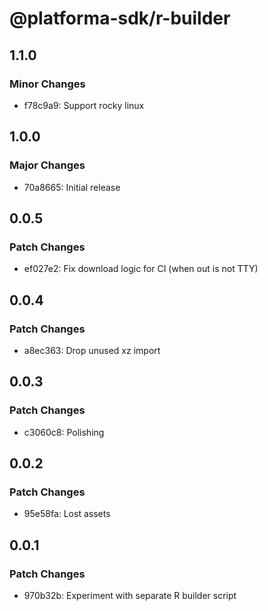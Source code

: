 # @platforma-sdk/r-builder

## 1.1.0

### Minor Changes

- f78c9a9: Support rocky linux

## 1.0.0

### Major Changes

- 70a8665: Initial release

## 0.0.5

### Patch Changes

- ef027e2: Fix download logic for CI (when out is not TTY)

## 0.0.4

### Patch Changes

- a8ec363: Drop unused xz import

## 0.0.3

### Patch Changes

- c3060c8: Polishing

## 0.0.2

### Patch Changes

- 95e58fa: Lost assets

## 0.0.1

### Patch Changes

- 970b32b: Experiment with separate R builder script
